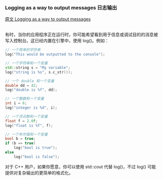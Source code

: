 ### Logging as a way to output messages  日志输出
[原文 Logging as a way to output messages](https://docs.cocos2d-x.org/cocos2d-x/v4/en/basic_concepts/logging.html) 
<br>
<br>

有时，当你的应用程序正在运行时，你可能希望看到用于信息或调试目的的消息被写入控制台。这已经内置在引擎中，使用 log()。例如：

```cpp
// 一个简单的字符串
log("This would be outputted to the console");

// 一个字符串和一个变量
std::string s = "My variable";
log("string is %s", s.c_str());

// 一个 double 和一个变量
double dd = 42;
log("double is %f", dd);

// 一个整数和一个变量
int i = 6;
log("integer is %d", i);

// 一个浮点数和一个变量
float f = 2.0f;
log("float is %f", f);

// 一个布尔值和一个变量
bool b = true;
if (b == true)
    log("bool is true");
else
    log("bool is false");
```

对于 C++ 用户，如果你愿意，你可以使用 std::cout 代替 log()，不过 log() 可能提供对复杂输出的更简单的格式化。